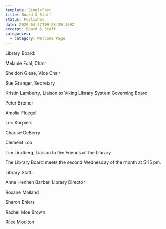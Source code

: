 ```yaml
---
template: SinglePost
title: Board & Staff
status: Published
date: 2020-04-27T09:58:29.269Z
excerpt: Board & Staff
categories:
  - category: Welcome Page
---
```

<!--StartFragment-->

Library Board:

Melanie Fohl, Chair

Sheldon Giese, Vice Chair

Sue Granger, Secretary

Kristin Lamberty, Liaison to Viking Library System Governing Board

Peter Bremer

Amolia Fluegel

Lori Kurpiers

Charise DeBerry

Clement Loo

Tim Lindberg, Liaison to the Friends of the Library

The Library Board meets the second Wednesday of the month at 5:15 pm.



Library Staff:

Anne Hennen Barber, Library Director

Roxane Malland

Sharon Ehlers

Rachel Moe Brown

Rilee Moulton



<!--EndFragment-->
